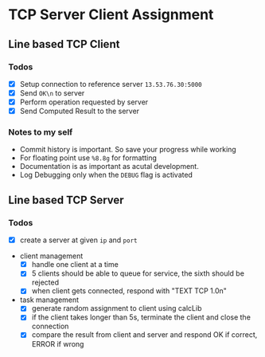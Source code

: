 # TCP Server Client Assignment

## Line based TCP Client

### Todos
- [x] Setup connection to reference server `13.53.76.30:5000`  
- [x] Send `OK\n` to server
- [x] Perform operation requested by server
- [x] Send Computed Result to the server

### Notes to my self
- Commit history is important. So save your progress while working
- For floating point use `%8.8g` for formatting
- Documentation is as important as acutal development.
- Log Debugging only when the `DEBUG` flag is activated

## Line based TCP Server

### Todos
- [x] create a server at given `ip` and `port`
- client management
    - [x] handle one client at a time
    - [x] 5 clients should be able to queue for service, the sixth should be rejected
    - [x] when client gets connected, respond with "TEXT TCP 1.0n"
- task management
    - [x] generate random assignment to client using calcLib
    - [x] if the client takes longer than 5s, terminate the client and close the connection
    - [x] compare the result from client and server and respond OK if correct, ERROR if wrong